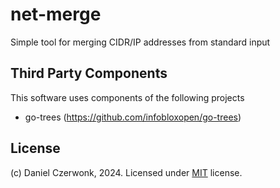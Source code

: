 # net-merge
Simple tool for merging CIDR/IP addresses from standard input

## Third Party Components
This software uses components of the following projects
* go-trees (https://github.com/infobloxopen/go-trees)

## License
(c) Daniel Czerwonk, 2024. Licensed under [MIT](LICENSE) license.
